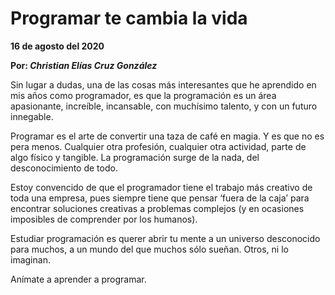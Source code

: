 # Programar te cambia la vida

__16 de agosto del 2020__

__Por: *Christian Elías Cruz González*__

Sin lugar a dudas, una de las cosas más interesantes que he aprendido en mis años como programador, es que la programación es un área apasionante, increíble, incansable, con muchísimo talento, y con un futuro innegable.

Programar es el arte de convertir una taza de café en magia. Y es que no es pera menos. Cualquier otra profesión, cualquier otra actividad, parte de algo físico y tangible. La programación surge de la nada, del desconocimiento de todo.

Estoy convencido de que el programador tiene el trabajo más creativo de toda una empresa, pues siempre tiene que pensar ‘fuera de la caja’ para encontrar soluciones creativas a problemas complejos (y en ocasiones imposibles de comprender por los humanos).

Estudiar programación es querer abrir tu mente a un universo desconocido para muchos, a un mundo del que muchos sólo sueñan. Otros, ni lo imaginan.

Anímate a aprender a programar.
